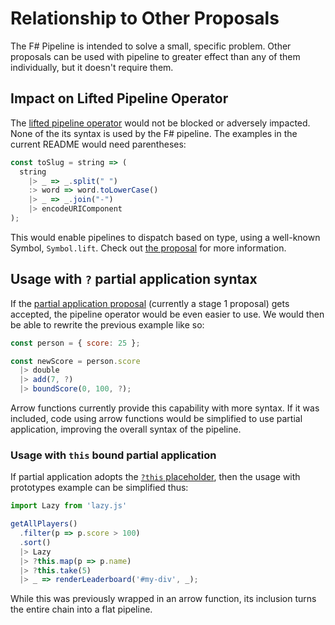 # Relationship to Other Proposals

The F# Pipeline is intended to solve a small, specific problem. Other proposals can be used with pipeline to greater effect than any of them individually, but it doesn't require them.

## Impact on Lifted Pipeline Operator

The [lifted pipeline operator](https://github.com/isiahmeadows/lifted-pipeline-strawman) would not be blocked or adversely impacted. None of the its syntax is used by the F# pipeline. The examples in the current README would need parentheses:

```js
const toSlug = string => (
  string
    |> _ => _.split(" ")
    :> word => word.toLowerCase()
    |> _ => _.join("-")
    |> encodeURIComponent
);
```

This would enable pipelines to dispatch based on type, using a well-known Symbol, `Symbol.lift`. Check out [the proposal](https://github.com/isiahmeadows/lifted-pipeline-strawman) for more information.

## Usage with `?` partial application syntax

If the [partial application proposal](https://github.com/tc39/proposal-partial-application) (currently a stage 1 proposal) gets accepted, the pipeline operator would be even easier to use. We would then be able to rewrite the previous example like so:

```js
const person = { score: 25 };

const newScore = person.score
  |> double
  |> add(7, ?)
  |> boundScore(0, 100, ?);
```

Arrow functions currently provide this capability with more syntax. If it was included, code using arrow functions would be simplified to use partial application, improving the overall syntax of the pipeline.

### Usage with `this` bound partial application

If partial application adopts the [`?this` placeholder](https://github.com/tc39/proposal-partial-application/issues/23), then the usage with prototypes example can be simplified thus:

```js
import Lazy from 'lazy.js'

getAllPlayers()
  .filter(p => p.score > 100)
  .sort()
  |> Lazy
  |> ?this.map(p => p.name)
  |> ?this.take(5)
  |> _ => renderLeaderboard('#my-div', _);
```

While this was previously wrapped in an arrow function, its inclusion turns the entire chain into a flat pipeline.
